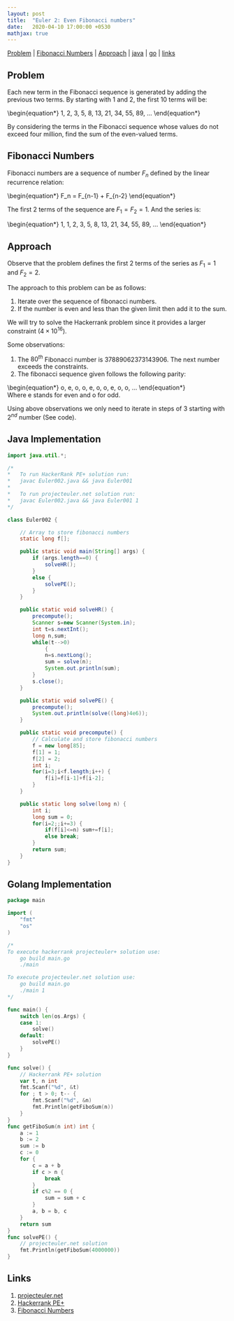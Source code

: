 ```yaml
---
layout: post
title:  "Euler 2: Even Fibonacci numbers"
date:   2020-04-10 17:00:00 +0530
mathjax: true
---
```


[Problem](#problem) | [Fibonacci Numbers](#fibonacci-numbers) | [Approach](#approach) | [java](#java-implementation) | [go](#golang-implementation) | [links](#links)

## Problem

Each new term in the Fibonacci sequence is generated by adding the previous two terms. By starting with $1$ and $2$, the first $10$ terms will be:

<div class="math">
\begin{equation*}
    1, 2, 3, 5, 8, 13, 21, 34, 55, 89, ...
\end{equation*}
</div>

By considering the terms in the Fibonacci sequence whose values do not exceed four million, find the sum of the even-valued terms.

## Fibonacci Numbers

Fibonacci numbers are a sequence of number $F_n$ defined by the linear recurrence relation:
<div class="math">
\begin{equation*}
    F_n = F_{n-1} + F_{n-2}
\end{equation*}
</div>

The first $2$ terms of the sequence are $F_1=F_2=1$. And the series is: 
<div class="math">
\begin{equation*}
    1, 1, 2, 3, 5, 8, 13, 21, 34, 55, 89, ...
\end{equation*}
</div>

## Approach

Observe that the problem defines the first $2$ terms of the series as $F_1 = 1$ and $F_2 = 2$.

The approach to this problem can be as follows:
1. Iterate over the sequence of fibonacci numbers.
2. If the number is even and less than the given limit then add it to the sum.

We will try to solve the Hackerrank problem since it provides a larger constraint ($4 \times 10^{16}$).

Some observations:
1. The $80^{th}$ Fibonacci number is $37889062373143906$. The next number exceeds the constraints.
2. The fibonacci sequence given follows the following parity:
<div class="math">
\begin{equation*}
    o, e, o, o, e, o, o, e, o, o, ...
\end{equation*}
</div>
Where e stands for even and o for odd.

Using above observations we only need to iterate in steps of $3$ starting with $2^{nd}$ number (See code).

## Java Implementation

```java
import java.util.*;

/*
*   To run HackerRank PE+ solution run:
*   javac Euler002.java && java Euler001
*
*   To run projecteuler.net solution run:
*   javac Euler002.java && java Euler001 1
*/

class Euler002 {

    // Array to store fibonacci numbers
    static long f[];

    public static void main(String[] args) {
        if (args.length==0) {
            solveHR();
        }
        else {
            solvePE();
        }
    }

    public static void solveHR() {
        precompute();
        Scanner s=new Scanner(System.in);
        int t=s.nextInt();
        long n,sum;
        while(t-->0)
            {
            n=s.nextLong();
            sum = solve(n);
            System.out.println(sum);
        }
        s.close();
    }

    public static void solvePE() {
        precompute();
        System.out.println(solve((long)4e6));
    }

    public static void precompute() {
        // Calculate and store fibonacci numbers
        f = new long[85];
        f[1] = 1;
        f[2] = 2;
        int i;
        for(i=3;i<f.length;i++) {
            f[i]=f[i-1]+f[i-2];
        }
    }

    public static long solve(long n) {
        int i;
        long sum = 0;
        for(i=2;;i+=3) {
            if(f[i]<=n) sum+=f[i];
            else break;
        }
        return sum;   
    }
}
```

## Golang Implementation

```go
package main

import (
	"fmt"
	"os"
)

/*
To execute hackerrank projecteuler+ solution use:
	go build main.go
	./main

To execute projecteuler.net solution use:
	go build main.go
	./main 1
*/

func main() {
	switch len(os.Args) {
	case 1:
		solve()
	default:
		solvePE()
	}
}

func solve() {
	// Hackerrank PE+ solution
	var t, n int
	fmt.Scanf("%d", &t)
	for ; t > 0; t-- {
		fmt.Scanf("%d", &n)
		fmt.Println(getFiboSum(n))
	}
}
func getFiboSum(n int) int {
	a := 1
	b := 2
	sum := b
	c := 0
	for {
		c = a + b
		if c > n {
			break
		}
		if c%2 == 0 {
			sum = sum + c
		}
		a, b = b, c
	}
	return sum
}
func solvePE() {
	// projecteuler.net solution
	fmt.Println(getFiboSum(4000000))
}
```

## Links
1. [projecteuler.net](https://projecteuler.net/problem=2)
2. [Hackerrank PE+](https://www.hackerrank.com/contests/projecteuler/challenges/euler002/problem)
3. [Fibonacci Numbers](https://mathworld.wolfram.com/FibonacciNumber.html)